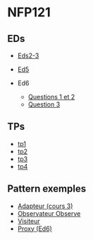 ﻿# NFP121

## EDs 
-   [Eds2-3](https://ljuglaret.github.io/NFP121/ed2/)
-   [Ed5](https://ljuglaret.github.io/NFP121/ed5/) 
-   Ed6

    -   [Questions 1 et 2](https://ljuglaret.github.io/NFP121/Ed6/Adaptateur)
    -   [Question 3](https://ljuglaret.github.io/NFP121/Ed6/Proxy/)



## TPs
-   [tp1](https://ljuglaret.github.io/NFP121/tp1/)
-   [tp2](https://ljuglaret.github.io/NFP121/tp2/)
-   [tp3](https://ljuglaret.github.io/NFP121/tp3/)
-   [tp4](https://ljuglaret.github.io/NFP121/tp4/)

## Pattern exemples
-   [Adapteur (cours 3)](https://ljuglaret.github.io/NFP121/cours3/Adapteur/)
-   [Observateur Observe](https://ljuglaret.github.io/NFP121/ObsPlusMoins)
-   [Visiteur](https://ljuglaret.github.io/VisiteurVsCaseOf/)
-   [Proxy (Ed6)](https://ljuglaret.github.io/NFP121/Ed6/Proxy/)


